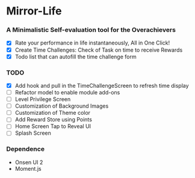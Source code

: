 # Mirror-Life

### A Minimalistic Self-evaluation tool for the Overachievers
- [x] Rate your performance in life instantaneously, All in One Click!
- [x] Create Time Challenges: Check of Task on time to receive Rewards
- [x] Todo list that can autofill the time challenge form

### TODO
- [x] Add hook and pull in the TimeChallengeScreen to refresh time display
- [ ] Refactor model to enable module add-ons
- [ ] Level Privilege Screen
- [ ] Customization of Background Images
- [ ] Customization of Theme color
- [ ] Add Reward Store using Points
- [ ] Home Screen Tap to Reveal UI
- [ ] Splash Screen

### Dependence
- Onsen UI 2
- Moment.js
